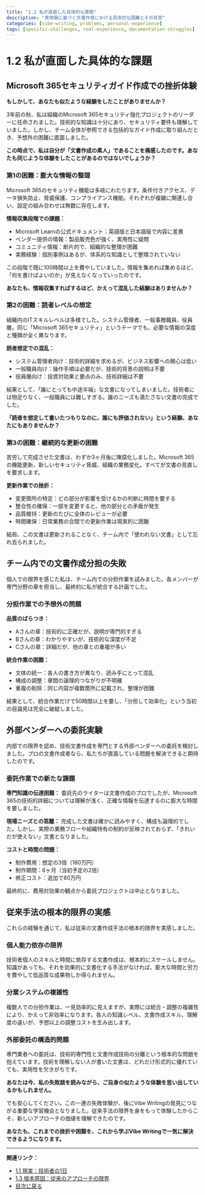 ```yaml
---
title: "1.2 私が直面した具体的な課題"
description: "実体験に基づく文書作成における具体的な困難とその背景"
categories: [vibe-writing, problems, personal-experience]
tags: [specific-challenges, real-experience, documentation-struggles]
---
```


# 1.2 私が直面した具体的な課題

## Microsoft 365セキュリティガイド作成での挫折体験

**もしかして、あなたも似たような経験をしたことがありませんか？**

3年前の秋、私は組織のMicrosoft 365セキュリティ強化プロジェクトのリーダーに任命されました。技術的な知識は十分にあり、セキュリティ要件も理解していました。しかし、チーム全体が参照できる包括的なガイド作成に取り組んだとき、予想外の困難に直面しました。

**この時点で、私は自分が「文書作成の素人」であることを痛感したのです。あなたも同じような体験をしたことがあるのではないでしょうか？**

### 第1の困難：膨大な情報の整理

Microsoft 365のセキュリティ機能は多岐にわたります。条件付きアクセス、データ損失防止、脅威保護、コンプライアンス機能。それぞれが複雑に関連し合い、設定の組み合わせは無数に存在します。

**情報収集段階での課題：**
- Microsoft Learnの公式ドキュメント：英語版と日本語版で内容に差異
- ベンダー提供の情報：製品販売色が強く、実用性に疑問
- コミュニティ情報：断片的で、組織的な整理が困難
- 実務経験：個別事例はあるが、体系的な知識として整理されていない

この段階で既に100時間以上を費やしていました。情報を集めれば集めるほど、「何を書けばよいのか」が見えなくなっていったのです。

**あなたも、情報収集すればするほど、かえって混乱した経験はありませんか？**

### 第2の困難：読者レベルの想定

組織内のITスキルレベルは多様でした。システム管理者、一般事務職員、役員層。同じ「Microsoft 365セキュリティ」というテーマでも、必要な情報の深度と種類が全く異なります。

**読者想定での混乱：**
- システム管理者向け：技術的詳細を求めるが、ビジネス影響への関心は低い
- 一般職員向け：操作手順は必要だが、技術的背景の説明は不要
- 役員層向け：投資対効果と要点のみ、技術詳細は不要

結果として、「誰にとっても中途半端」な文書になってしまいました。技術者には物足りなく、一般職員には難しすぎる。誰のニーズも満たさない文書の完成でした。

**「読者を想定して書いたつもりなのに、誰にも評価されない」という経験、あなたにもありませんか？**

### 第3の困難：継続的な更新の困難

苦労して完成させた文書は、わずか3ヶ月後に陳腐化しました。Microsoft 365の機能更新、新しいセキュリティ脅威、組織の業務変化。すべてが文書の見直しを要求します。

**更新作業での挫折：**
- 変更箇所の特定：どの部分が影響を受けるかの判断に時間を要する
- 整合性の確保：一部を変更すると、他の部分との矛盾が発生
- 品質維持：更新のたびに全体のレビューが必要
- 時間確保：日常業務の合間での更新作業は現実的に困難

結局、この文書は更新されることなく、チーム内で「使われない文書」として忘れ去られました。

## チーム内での文書作成分担の失敗

個人での限界を感じた私は、チーム内での分担作業を試みました。各メンバーが専門分野の章を担当し、最終的に私が統合する計画でした。

### 分担作業での予想外の問題

**品質のばらつき：**
- Aさんの章：技術的に正確だが、説明が専門的すぎる
- Bさんの章：わかりやすいが、技術的な深度が不足
- Cさんの章：詳細だが、他の章との重複が多い

**統合作業の困難：**
- 文体の統一：各人の書き方が異なり、読み手にとって混乱
- 構成の調整：章間の論理的つながりが不明確
- 重複の削除：同じ内容が複数箇所に記載され、整理が困難

結果として、統合作業だけで50時間以上を要し、「分担して効率化」という当初の目論見は完全に破綻しました。

## 外部ベンダーへの委託実験

内部での限界を認め、技術文書作成を専門とする外部ベンダーへの委託を検討しました。プロの文書作成者なら、私たちが直面している問題を解決できると期待したのです。

### 委託作業での新たな課題

**専門知識の伝達困難：**
委託先のライターは文書作成のプロでしたが、Microsoft 365の技術的詳細については理解が浅く、正確な情報を伝達するのに膨大な時間を要しました。

**現場ニーズとの乖離：**
完成した文書は確かに読みやすく、構成も論理的でした。しかし、実際の業務フローや組織特有の制約が反映されておらず、「きれいだが使えない」文書となりました。

**コストと時間の問題：**
- 制作費用：想定の3倍（180万円）
- 制作期間：6ヶ月（当初予定の2倍）
- 修正コスト：追加で80万円

最終的に、費用対効果の観点から委託プロジェクトは中止となりました。

## 従来手法の根本的限界の実感

これらの経験を通じて、私は従来の文書作成手法の根本的限界を実感しました。

### 個人能力依存の限界

技術者個人のスキルと時間に依存する文書作成は、根本的にスケールしません。知識があっても、それを効果的に文書化する手法がなければ、膨大な時間と労力を費やして低品質な成果物しか得られません。

### 分業システムの複雑性

複数人での分担作業は、一見効率的に見えますが、実際には統合・調整の複雑性により、かえって非効率になります。各人の知識レベル、文書作成スキル、理解度の違いが、予想以上の調整コストを生み出します。

### 外部委託の構造的問題

専門業者への委託は、技術的専門性と文書作成技術の分離という根本的な問題を抱えています。技術を理解しない人が書いた文書は、どれだけ形式的に優れていても、実用性を欠きがちです。

**あなたは今、私の失敗談を読みながら、ご自身の似たような体験を思い出しているかもしれません。**

でも安心してください。この一連の失敗体験が、後にVibe Writingの発見につながる重要な学習機会となりました。従来手法の限界を身をもって体験したからこそ、新しいアプローチの価値を理解できたのです。

**あなたも、これまでの挫折や困難を、これから学ぶVibe Writingで一気に解決できるようになります。**

---

**関連リンク：**
- [1.1 現実：技術者の1日](section-01-01-daily-reality.md)
- [1.3 根本原因：従来のアプローチの限界](section-01-03-root-causes.md)
- [目次に戻る](table-of-contents.md)
